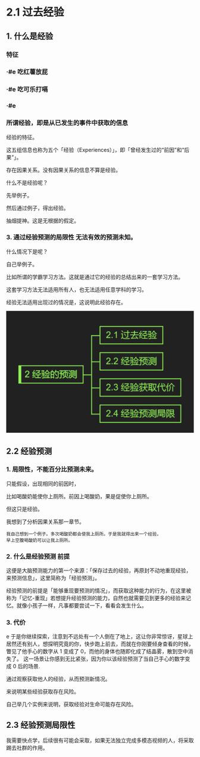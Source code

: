 # 2.1 过去经验

## 1. 什么是经验



### 特征



### ·#e 吃红薯放屁





### ·#e 吃可乐打嗝







### ·#e 

### **所谓经验，即是从已发生的事件中获取的信息**

经验的特征。

这五组信息也称为五个「经验（Experiences）」，即「曾经发生过的“前因”和“后果”」。

存在因果关系。没有因果关系的信息不算是经验。

什么不是经验呢？

先举例子。

然后通过例子，得出经验。

抽烟提神。这是无根据的假定。







### 3. 通过经验预测的局限性 无法有效的预测未知。

什么情况下是呢？

自己举例子。

比如所谓的学霸学习方法。这就是通过它的经验的总结出来的一套学习方法。

这套学习方法无法适用所有人，也无法适用任意学科的学习。



经验无法适用出现过的情况是，这说明此经验存在。





![image-20220612233518825](2.%20%E7%BB%8F%E9%AA%8C%E7%9A%84%E9%A2%84%E6%B5%8B.assets/image-20220612233518825-16550481198011.png)





## 2.2 经验预测

### 1. 局限性，不能百分比预测未来。

只能假设，出现相同的前因时，

比如喝酸奶能使你上厕所。前因上喝酸奶，果是促使你上厕所。

但这只是经验。

我想到了分析因果关系那一章节。



```
我自己想到一个例子。多次喝酸奶都会使我上厕所。于是我就得出来一个经验，
早上空腹喝酸奶可以让我上厕所。
```



### 2. 什么是经验预测 前提

这便是大脑预测能力的第一个来源：「保存过去的经验，再原封不动地重现经验，来预测信息」，这里简称为「经验预测」。



经验预测的前提是「能够重现要预测的情况」，而获取这种能力的行为，在这里被称为「记忆-重现」若想提升经验预测的能力，自然也就需要见到更多的经验来记忆。就像小孩子一样，凡事都要尝试一下，看看会发生什么。





### 3. 代价

e  于是你继续探索，注意到不远处有一个人倒在了地上，这让你非常惊讶，星球上居然还有别人，想探明究竟的你，快步跑上前去，而就在你刚要倾身查看的时候，瞥见了他手心的数字从 1 变成了 0，而他的身体也随即化成了结晶雾，散到空中消失了。 这一场景让你感到无比紧张，因为你以该经验预测了当自己手心的数字变成 0 后的场景.

通过观察获取他人的经验，从而预测新情况。







来说明某些经验获取存在风险。

自己举几个实例来说明，获取经验对生命可能存在风险。







## 2.3 经验预测局限性











我需要快点学，后续很有可能会采取，如果无法独立完成多模态视频的人，将采取踢去社群的作用。